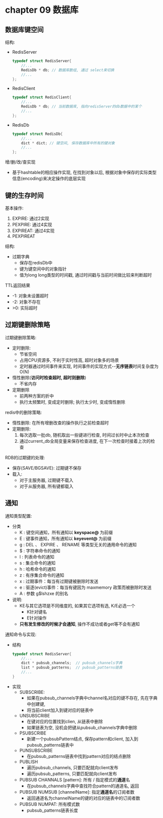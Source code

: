 # chapter 09 数据库

## 数据库键空间
结构:
* RedisServer
    ```cpp
    typedef struct RedisServer{
        //...
        RedisDb * db; // 数据库数组, 通过 select来切换
        //...
    };
    ```
* RedisClient
    ```cpp
    typedef struct RedisClient{
        //...
        RedisDb * db; // 当前数据库, 指向redisServer的db数据中的某个
        //...
    };
    ```
* RedisDb
    ```cpp
    typedef struct RedisDb{
        //...
        dict * dict; // 键空间, 保存数据库中所有的键对象
        //...
    };
    ```

增/删/改/查实现
* 基于hashtable的相应操作实现, 在找到对象以后, 根据对象中保存的实际类型信息(encoding)来决定操作的底层实现


## 键的生存时间
基本操作:
1. EXPIRE: 通过2实现
2. PEXPIRE: 通过4实现
3. EXPIREAT: 通过4实现
4. PEXPIREAT

结构:
* 过期字典
    * 保存在redisDb中
    * 键为键空间中的对象指针
    * 值为long long类型的时间戳, 通过时间戳与当前时间做比较来判断超时

TTL返回结果
* -1: 对象未设置超时
* -2: 对象不存在
* \>0: 实际超时


## 过期键删除策略
过期键删除策略:
* 定时删除:
    * 节省空间
    * 占用CPU资源多, 不利于实时性高, 超时对象多的场景
    * 定时器通过时间事件来实现, 时间事件的实现方式--**无序链表**时间复杂度为O(N)
* 惰性删除(**访问时检查超时, 超时则删除**)
    * 不省内存
* 定期删除
    * 前两种方案的折中
    * 执行太频繁时, 变成定时删除; 执行太少时, 变成惰性删除

redis中的删除策略:
* 惰性删除: 在所有增删改查的操作执行之前检查超时
* 定期删除: 
    1. 每次选取一批db, 随机取出一些键进行检查, 时间过长时中止本次检查
    2. 通过current_db全局变量来保存检查进度, 在下一次检查时接着上次的检查

RDB的过期键的处理:
* 保存(SAVE/BGSAVE): 过期键不保存
* 载入: 
    * 对于主服务器, 过期键不载入
    * 对于从服务器, 所有键都载入

## 通知
通知类型配置:
* 分类
    * K : 键空间通知，所有通知以 __keyspace@<db>__ 为前缀
    * E : 键事件通知，所有通知以 __keyevent@<db>__ 为前缀
    * g : DEL 、 EXPIRE 、 RENAME 等类型无关的通用命令的通知
    * $ : 字符串命令的通知
    * l : 列表命令的通知
    * s : 集合命令的通知
    * h : 哈希命令的通知
    * z : 有序集合命令的通知
    * x : 过期事件：每当有过期键被删除时发送
    * e : 驱逐(evict)事件：每当有键因为 maxmemory 政策而被删除时发送
    * A : 参数 g$lshzxe 的别名
* 说明:
    * KE与其它选项是不同维度的, 如果其它选项有选, K/E必选一个
        * K针对键名
        * E针对操作
    * **只有发生修改的时候才会通知**, 操作不成功或者get等不会有通知

通知命令与实现:
* 结构
    ```cpp
    typedef struct RedisServer{
        //...
        dict * pubsub_channels;  // pubsub_channels字典
        list * pubsub_patterns;  // pubsub_patterns链表
        //...
    }
    ```
* 实现
    * SUBSCRIBE:
        * 如果在pubsub_channels字典中channel名对应的键不存在, 先在字典中创建键, 
        * 将当前client加入到键对应的链表中
    * UNSUBSCRIBE
        * 在键对应的位置找到clien, 从链表中删除
        * 如果链表为空, 没机会把键从pubsub_channels字典中删除
    * PSUBSCRIBE
        * 新建一个pubsubPattern结点, 保存pattern和client, 加入到pubsub_patterns链表中
    * PUNSUBSCRIBE
        * 在pubsub_patterns链表中找到pattern对应的结点删除
    * PUBLISH
        * 遍历pubsub_channels, 只要匹配就向client发布
        * 遍历pubsub_patterns, 只要匹配就向client发布
    * PUBSUB CHANNALS [pattern]: 所有 / 指定模式的**通道**名
        * 在pubsub_channels字典中查找符合pattern的通道名, 返回
    * PUBSUB NUMSUB [channelName]: 指定**通道名**的订阅者数
        * 返回通道名为channelName的键的对应的链表中的订阅者数
    * PUBSUB NUMPAT: 所有模式数
        * pubsub_patterns链表长度
